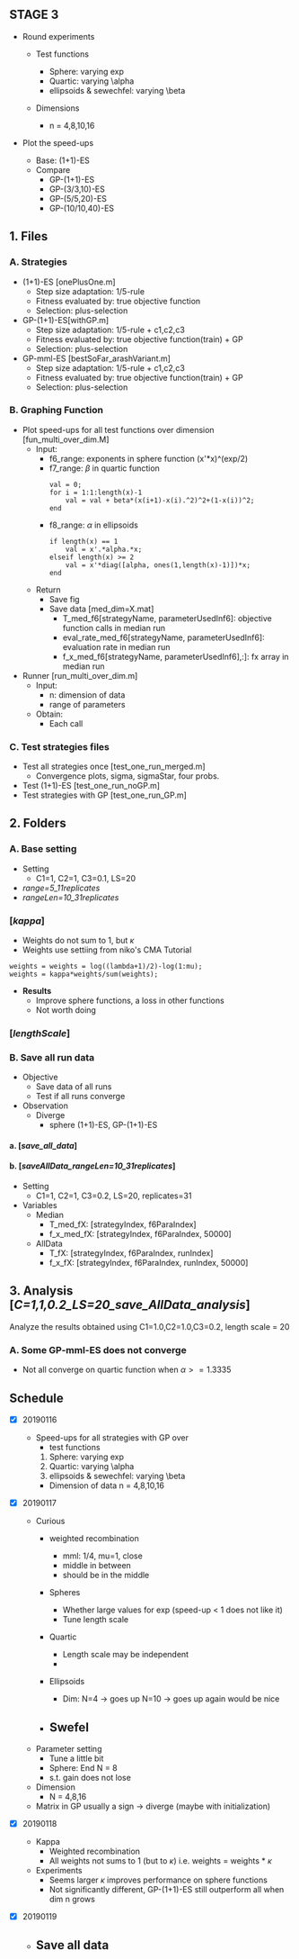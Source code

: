 ## STAGE 3
- Round experiments 
	- Test functions
		- Sphere: varying exp 
		- Quartic: varying \alpha 
		- ellipsoids & sewechfel: varying \beta 

	- Dimensions
		- n = 4,8,10,16

- Plot the speed-ups 
	- Base: (1+1)-ES
	- Compare
		- GP-(1+1)-ES
		- GP-(3/3,10)-ES
		- GP-(5/5,20)-ES
		- GP-(10/10,40)-ES

## 1. Files

### A. Strategies 
- (1+1)-ES [onePlusOne.m]
	- Step size adaptation: 1/5-rule
	- Fitness evaluated by: true objective function 
	- Selection: plus-selection 
- GP-(1+1)-ES[withGP.m]
	- Step size adaptation: 1/5-rule + c1,c2,c3
	- Fitness evaluated by: true objective function(train) + GP
	- Selection: plus-selection 
- GP-mml-ES [bestSoFar_arashVariant.m]
	- Step size adaptation: 1/5-rule + c1,c2,c3
	- Fitness evaluated by: true objective function(train) + GP
	- Selection: plus-selection 

### B. Graphing Function 
- Plot speed-ups for all test functions over dimension [fun_multi_over_dim.M]
	- Input:
		- f6_range: exponents in sphere function 
			(x'*x)^(exp/2)
		- f7_range: $\beta$ in quartic function
			```
			val = 0;
			for i = 1:1:length(x)-1
    			val = val + beta*(x(i+1)-x(i).^2)^2+(1-x(i))^2;
			end
			``` 
		- f8_range: $\alpha$ in ellipsoids
			```
			if length(x) == 1
			    val = x'.*alpha.*x;
			elseif length(x) >= 2
			    val = x'*diag([alpha, ones(1,length(x)-1)])*x;
			end
			``` 
	- Return
		- Save fig 
		- Save data [med_dim=X.mat] 
			- T_med_f6[strategyName, parameterUsedInf6]: objective function calls in median run
			- eval_rate_med_f6[strategyName, parameterUsedInf6]: evaluation rate in median run
			- f_x_med_f6[strategyName, parameterUsedInf6],:]: fx array in median run
- Runner [run_multi_over_dim.m]
	- Input:
		- n: dimension of data 
		- range of parameters
	- Obtain:
		- Each call 

### C. Test strategies files
- Test all strategies once [test_one_run_merged.m]
	- Convergence plots, sigma, sigmaStar, four probs.
- Test (1+1)-ES [test_one_run_noGP.m]
- Test strategies with GP [test_one_run_GP.m]

## 2. Folders

### A. Base setting 
- Setting 
	- C1=1, C2=1, C3=0.1, LS=20 
- *range=5_11replicates*
- *rangeLen=10_31replicates*

### [*kappa*]
- Weights do not sum to 1, but $\kappa$
- Weights use settiing from niko's CMA Tutorial  
```
weights = weights = log((lambda+1)/2)-log(1:mu);
weights = kappa*weights/sum(weights);
```
- **Results**
	- Improve sphere functions, a loss in other functions 
	- Not worth doing 

### [*lengthScale*]


### B. Save all run data
- Objective 
	- Save data of all runs 
    - Test if all runs converge 
- Observation
	- Diverge 
		- sphere (1+1)-ES, GP-(1+1)-ES

#### a. [*save_all_data*]
#### b. [*saveAllData_rangeLen=10_31replicates*]
- Setting 
	- C1=1, C2=1, C3=0.2, LS=20, replicates=31
- Variables 
	- Median 
	    - T_med_fX: [strategyIndex, f6ParaIndex]
	    - f_x_med_fX: [strategyIndex, f6ParaIndex, 50000]
	- AllData
		- T_fX: [strategyIndex, f6ParaIndex, runIndex]
		- f_x_fX: [strategyIndex, f6ParaIndex, runIndex, 50000]

## 3. Analysis [*C=1,1,0.2_LS=20_save_AllData_analysis*]

Analyze the results obtained using C1=1.0,C2=1.0,C3=0.2, length scale = 20

### A. Some GP-mml-ES does not converge 
- Not all converge on quartic function when $\alpha >= 1.3335$



## Schedule

- [x] 20190116
	- Speed-ups for all strategies with GP over
		- test functions 
		1. Sphere: varying exp 
		2. Quartic: varying \alpha 
		3. ellipsoids & sewechfel: varying \beta 
		- Dimension of data
		n = 4,8,10,16

- [x] 20190117 
	- Curious 
		- weighted recombination 
	    	- mml: 1/4, mu=1, close 
	    	- middle in between 
	    	- should be in the middle  

		- Spheres 
			- Whether large values for exp (speed-up < 1 does not like it)
			- Tune length scale 
		- Quartic
			- Length scale may be independent  
			- 
		- Ellipsoids 
			- Dim: N=4 -> goes up 
				N=10 -> goes up again would be nice 
		- Swefel
			-  
	- Parameter setting 
		- Tune a little bit 
		- Sphere: End N = 8
		- s.t. gain does not lose 
	- Dimension 
		- N = 4,8,16
	- Matrix in GP usually a sign -> diverge (maybe with initialization)

- [x] 20190118
	- Kappa 
		- Weighted recombination 
		- All weights not sums to 1 (but to $\kappa$) i.e. weights = weights * $\kappa$
	- Experiments 
		- Seems larger $\kappa$ improves performance on sphere functions 
		- Not significantly different, GP-(1+1)-ES still outperform all when dim n grows 

- [x] 20190119
	- Save all data 
		- 



